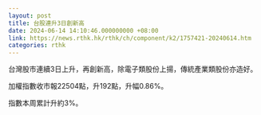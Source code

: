 ```yaml
---
layout: post
title: 台股連升3日創新高
date: 2024-06-14 14:10:46.000000000 +08:00
link: https://news.rthk.hk/rthk/ch/component/k2/1757421-20240614.htm
categories: rthk
---
```


台灣股市連續3日上升，再創新高，除電子類股份上揚，傳統產業類股份亦造好。

加權指數收市報22504點，升192點，升幅0.86%。

指數本周累計升約3%。
